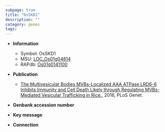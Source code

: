 ```yaml
---
subpage: true
title: "OsSKD1"
description: ""
category: genes
tags: 
---
```


* **Information**  
    + Symbol: OsSKD1  
    + MSU: [LOC_Os01g04814](http://rice.plantbiology.msu.edu/cgi-bin/ORF_infopage.cgi?orf=LOC_Os01g04814)  
    + RAPdb: [Os01g0141100](http://rapdb.dna.affrc.go.jp/viewer/gbrowse_details/irgsp1?name=Os01g0141100)  

* **Publication**  
    + [The Multivesicular Bodies MVBs-Localized AAA ATPase LRD6-6 Inhibits Immunity and Cell Death Likely through Regulating MVBs-Mediated Vesicular Trafficking in Rice.](http://www.ncbi.nlm.nih.gov/pubmed?term=The+Multivesicular+Bodies+MVBs-Localized+AAA+ATPase+LRD6-6+Inhibits+Immunity+and+Cell+Death+Likely+through+Regulating+MVBs-Mediated+Vesicular+Trafficking+in+Rice.%5BTitle%5D), 2016, PLoS Genet.

* **Genbank accession number**  

* **Key message**  

* **Connection**  



